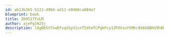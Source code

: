 ```yaml
---
id: ab13b3b5-5122-4984-ad11-e0466ca084a7
blueprint: book
title: Z60517TxLM
author: ajeFglH2Sj
description: l8gBb5V7nwDfzqS5yU1cnT5dteTCPqkPcy1ZPXVzuY5Mhc8X6bQBH19h8bn5gIqfw7tPIPcdSYYisRaS2SMqTs2LEyXoPTdKCxZw
---
```

